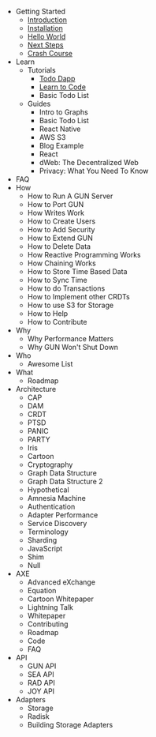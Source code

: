 - Getting Started
  - [Introduction ](Introduction.md "Introduction - GUN documentation")
  - [Installation ](Installation.md "Installation - GUN documentation")
  - [Hello World ](Hello-World.md "Hello World - GUN documentation")
  - [Next Steps](Next-Steps.md "Next Steps - GUN documentation")
  - [Crash Course](Crash-Course.md "Crash Course - GUN documentation")
- Learn
  - Tutorials
    - [Todo Dapp](Todo-Dapp.md "Todo Dapp - GUN documentation")
    - [Learn to Code](Learn-Code.md "Learn Code - GUN documentation")
    - Basic Todo List
  - Guides
    - Intro to Graphs
    - Basic Todo List
    - React Native
    - AWS S3
    - Blog Example
    - React
    - dWeb: The Decentralized Web
    - Privacy: What You Need To Know
- FAQ
- How
  - How to Run A GUN Server
  - How to Port GUN
  - How Writes Work
  - How to Create Users
  - How to Add Security
  - How to Extend GUN
  - How to Delete Data
  - How Reactive Programming Works
  - How Chaining Works
  - How to Store Time Based Data
  - How to Sync Time
  - How to do Transactions
  - How to Implement other CRDTs
  - How to use S3 for Storage
  - How to Help
  - How to Contribute
- Why
  - Why Performance Matters
  - Why GUN Won't Shut Down
- Who
  - Awesome List
- What
  - Roadmap
- Architecture
  - CAP
  - DAM
  - CRDT
  - PTSD
  - PANIC
  - PARTY
  - Iris
  - Cartoon
  - Cryptography
  - Graph Data Structure
  - Graph Data Structure 2
  - Hypothetical
  - Amnesia Machine
  - Authentication
  - Adapter Performance
  - Service Discovery
  - Terminology
  - Sharding
  - JavaScript
  - Shim
  - Null
- AXE
  - Advanced eXchange
  - Equation
  - Cartoon Whitepaper
  - Lightning Talk
  - Whitepaper
  - Contributing
  - Roadmap
  - Code
  - FAQ
- API
  - GUN API
  - SEA API
  - RAD API
  - JOY API
- Adapters
  - Storage
  - Radisk
  - Building Storage Adapters
